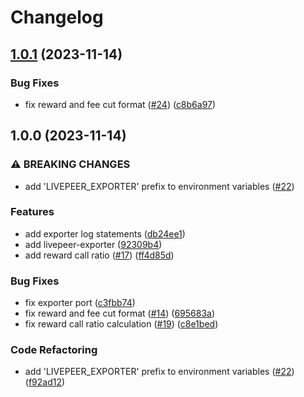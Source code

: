 # Changelog

## [1.0.1](https://github.com/rickstaa/livepeer-exporter/compare/v1.0.0...v1.0.1) (2023-11-14)


### Bug Fixes

* fix reward and fee cut format ([#24](https://github.com/rickstaa/livepeer-exporter/issues/24)) ([c8b6a97](https://github.com/rickstaa/livepeer-exporter/commit/c8b6a9741fe8134c6f25ccc6a672125424b33896))

## 1.0.0 (2023-11-14)


### ⚠ BREAKING CHANGES

* add 'LIVEPEER_EXPORTER' prefix to environment variables ([#22](https://github.com/rickstaa/livepeer-exporter/issues/22))

### Features

* add exporter log statements ([db24ee1](https://github.com/rickstaa/livepeer-exporter/commit/db24ee1945bffb1698fb4440c81c5d32e431a33a))
* add livepeer-exporter ([92309b4](https://github.com/rickstaa/livepeer-exporter/commit/92309b4240d7114ec44c6c30ba36fbc0fc50b50a))
* add reward call ratio ([#17](https://github.com/rickstaa/livepeer-exporter/issues/17)) ([ff4d85d](https://github.com/rickstaa/livepeer-exporter/commit/ff4d85d3b0bc49bdeea23a79f07af646bf6ef648))


### Bug Fixes

* fix exporter port ([c3fbb74](https://github.com/rickstaa/livepeer-exporter/commit/c3fbb74ce2169abdbc17541c3aa1393c62f328bc))
* fix reward and fee cut format ([#14](https://github.com/rickstaa/livepeer-exporter/issues/14)) ([695683a](https://github.com/rickstaa/livepeer-exporter/commit/695683a7d0af3d1c72dc9cc21c441e066a56e667))
* fix reward call ratio calculation ([#19](https://github.com/rickstaa/livepeer-exporter/issues/19)) ([c8e1bed](https://github.com/rickstaa/livepeer-exporter/commit/c8e1bedce9e447ba5b036abdbd8b60b3a49ec289))


### Code Refactoring

* add 'LIVEPEER_EXPORTER' prefix to environment variables ([#22](https://github.com/rickstaa/livepeer-exporter/issues/22)) ([f92ad12](https://github.com/rickstaa/livepeer-exporter/commit/f92ad126153adee3ae0fae5ffab7f808988dc83b))
